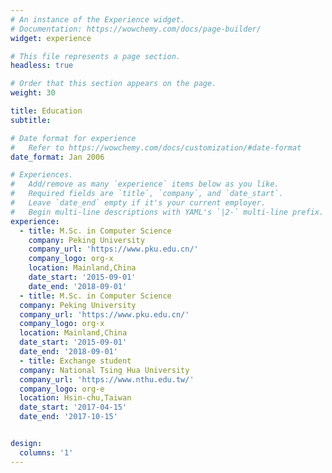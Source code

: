 ```yaml
---
# An instance of the Experience widget.
# Documentation: https://wowchemy.com/docs/page-builder/
widget: experience

# This file represents a page section.
headless: true

# Order that this section appears on the page.
weight: 30

title: Education
subtitle:

# Date format for experience
#   Refer to https://wowchemy.com/docs/customization/#date-format
date_format: Jan 2006

# Experiences.
#   Add/remove as many `experience` items below as you like.
#   Required fields are `title`, `company`, and `date_start`.
#   Leave `date_end` empty if it's your current employer.
#   Begin multi-line descriptions with YAML's `|2-` multi-line prefix.
experience:
  - title: M.Sc. in Computer Science 
    company: Peking University
    company_url: 'https://www.pku.edu.cn/'
    company_logo: org-x
    location: Mainland,China
    date_start: '2015-09-01'
    date_end: '2018-09-01'
  - title: M.Sc. in Computer Science 
  company: Peking University
  company_url: 'https://www.pku.edu.cn/'
  company_logo: org-x
  location: Mainland,China
  date_start: '2015-09-01'
  date_end: '2018-09-01'
  - title: Exchange student
  company: National Tsing Hua University
  company_url: 'https://www.nthu.edu.tw/'
  company_logo: org-e
  location: Hsin-chu,Taiwan
  date_start: '2017-04-15'
  date_end: '2017-10-15'


design:
  columns: '1'
---
```

